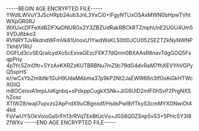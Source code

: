 -----BEGIN AGE ENCRYPTED FILE-----
YWdlLWVuY3J5cHRpb24ub3JnL3YxCi0+IFgyNTUxOSAxMWN0bHpwTVhtWXpGR0RJ
WXUxcDFFeXdBZlFXaDNURGx2Y3ZBZUdRakRBCkRTZmphUnE2UGU4Um5XVDJ6bko3
RVNRYTJvRkdndWFmVk81UnoxU1YwdWsKLS0tIDJCU052SEZTZkNyNWNPTkh6V1RU
OGFLd3cvSEQralcydXo5cExvaGEzcFEK77dQmn0BXAAsR8navTdgGOQ5FsqpPriy
4p1Yc5Zm0ftr+5YzAxKXRZzKUTBRBNu7mZ9c79dG4dvRaM7fhXEVYhVGPyQ5spHS
e//wCxYbZmIbNr1GuH9UdaMAbma37p9kP2Nt2JaEWlR66n3tf0oAiGkHTWcXGliQ
m8OCeisvA1mpIJoKgnbq+sPdxppCugkXSNk+J/G6UlD2mIF0hSvP2PrgNXShZosc
XTlWZ8/wajI7vpvzs2ApFrdX9uCBgnxdf/HsdsPwl9/fTkyS3cmMYXDNwiOt44kd
FsVwUYSOkVoioGa5rFh13rRVqTEeBtUcVu+JGS8Q0ZSnp5vS3+5PHc5Y3I8ZfWXv
-----END AGE ENCRYPTED FILE-----
